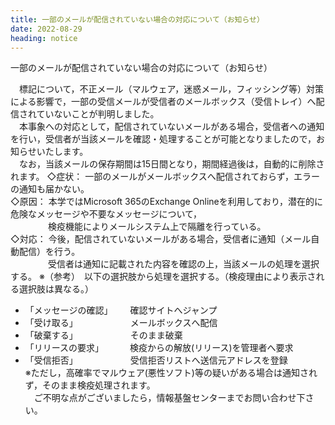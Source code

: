 ```yaml
---
title: 一部のメールが配信されていない場合の対応について（お知らせ）
date: 2022-08-29
heading: notice
---
```


一部のメールが配信されていない場合の対応について（お知らせ）  

 標記について，不正メール（マルウェア，迷惑メール，フィッシング等）対策による影響で，一部の受信メールが受信者のメールボックス（受信トレイ）へ配信されていないことが判明しました。  
 本事象への対応として，配信されていないメールがある場合，受信者への通知を行い，受信者が当該メールを確認・処理することが可能となりましたので，お知らせいたします。  
 なお，当該メールの保存期間は15日間となり，期間経過後は，自動的に削除されます。
◇症状： 一部のメールがメールボックスへ配信されておらず，エラーの通知も届かない。  
◇原因： 本学ではMicrosoft 365のExchange Onlineを利用しており，潜在的に危険なメッセージや不要なメッセージについて，  
     検疫機能によりメールシステム上で隔離を行っている。  
◇対応： 今後，配信されていないメールがある場合，受信者に通知（メール自動配信）を行う。  
     受信者は通知に記載された内容を確認の上，当該メールの処理を選択する。
※（参考）　以下の選択肢から処理を選択する。（検疫理由により表示される選択肢は異なる。）

* 「メッセージの確認」  確認サイトへジャンプ
* 「受け取る」      メールボックスへ配信
* 「破棄する」      そのまま破棄
* 「リリースの要求」   検疫からの解放(リリース)を管理者へ要求
* 「受信拒否」      受信拒否リストへ送信元アドレスを登録  
※ただし，高確率でマルウェア(悪性ソフト)等の疑いがある場合は通知されず，そのまま検疫処理されます。  
 ご不明な点がございましたら，情報基盤センターまでお問い合わせ下さい。
